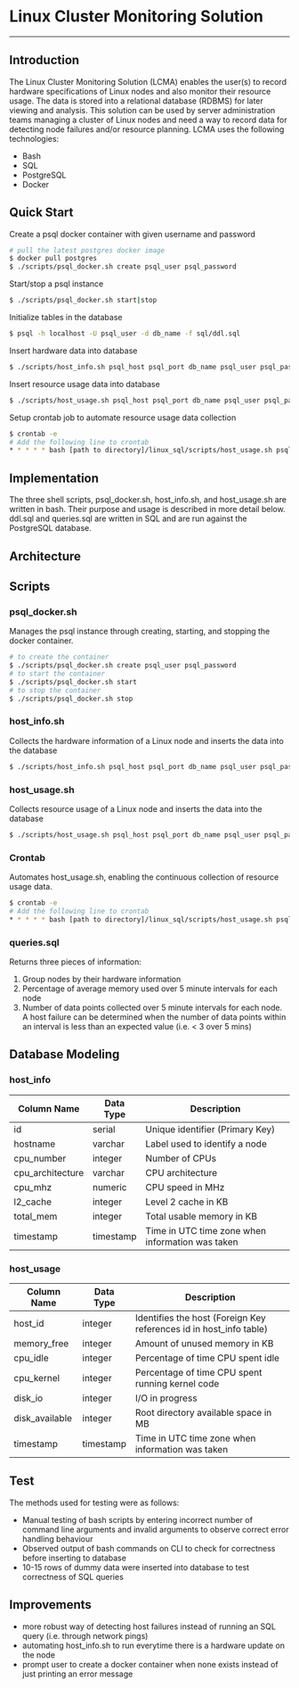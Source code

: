 # Linux Cluster Monitoring Solution

---

## Introduction
The Linux Cluster Monitoring Solution (LCMA) enables the user(s) to record hardware specifications of Linux nodes and also monitor their resource usage.
The data is stored into a relational database (RDBMS) for later viewing and analysis. This solution can be used by server administration teams managing a cluster
of Linux nodes and need a way to record data for detecting node failures and/or resource planning.
LCMA uses the following technologies:
- Bash
- SQL
- PostgreSQL
- Docker

## Quick Start
Create a psql docker container with given username and password
```bash
# pull the latest postgres docker image
$ docker pull postgres
$ ./scripts/psql_docker.sh create psql_user psql_password
```
Start/stop a psql instance
```bash
$ ./scripts/psql_docker.sh start|stop
```
Initialize tables in the database
```bash
$ psql -h localhost -U psql_user -d db_name -f sql/ddl.sql
```
Insert hardware data into database
```bash
$ ./scripts/host_info.sh psql_host psql_port db_name psql_user psql_password
```
Insert resource usage data into database
```bash
$ ./scripts/host_usage.sh psql_host psql_port db_name psql_user psql_password
```
Setup crontab job to automate resource usage data collection
```bash
$ crontab -e
# Add the following line to crontab
* * * * * bash [path to directory]/linux_sql/scripts/host_usage.sh psql_host psql_port db_name psql_user psql_password > /tmp/host_usage.log
```
## Implementation
The three shell scripts, psql_docker.sh, host_info.sh, and host_usage.sh are written in bash. Their purpose and usage is described in more detail below.
ddl.sql and queries.sql are written in SQL and are run against the PostgreSQL database.

## Architecture

## Scripts
### psql_docker.sh
Manages the psql instance through creating, starting, and stopping the docker container.
```bash
# to create the container
$ ./scripts/psql_docker.sh create psql_user psql_password
# to start the container
$ ./scripts/psql_docker.sh start
# to stop the container
$ ./scripts/psql_docker.sh stop
```
### host_info.sh
Collects the hardware information of a Linux node and inserts the data into the database
```bash
$ ./scripts/host_info.sh psql_host psql_port db_name psql_user psql_password
```
### host_usage.sh
Collects resource usage of a Linux node and inserts the data into the database
```bash
$ ./scripts/host_usage.sh psql_host psql_port db_name psql_user psql_password
```
### Crontab
Automates host_usage.sh, enabling the continuous collection of resource usage data.
```bash
$ crontab -e
# Add the following line to crontab
* * * * * bash [path to directory]/linux_sql/scripts/host_usage.sh psql_host psql_port db_name psql_user psql_password > /tmp/host_usage.log
```
### queries.sql
Returns three pieces of information:
1. Group nodes by their hardware information
2. Percentage of average memory used over 5 minute intervals for each node
3. Number of data points collected over 5 minute intervals for each node. A host failure can be determined when the number of data points within an interval is less than an expected value (i.e. < 3 over 5 mins)

## Database Modeling
### host_info
Column Name      | Data Type   | Description
---------------- | ----------- | ------------
id               | serial      | Unique identifier (Primary Key)
hostname         | varchar     | Label used to identify a node
cpu_number       | integer     | Number of CPUs
cpu_architecture | varchar     | CPU architecture
cpu_mhz          | numeric     | CPU speed in MHz
l2_cache         | integer     | Level 2 cache in KB
total_mem        | integer     | Total usable memory in KB
timestamp        | timestamp   | Time in UTC time zone when information was taken
### host_usage
Column Name      | Data Type   | Description
---------------- | ----------- | ------------
host_id          | integer     | Identifies the host (Foreign Key references id in host_info table)
memory_free      | integer     | Amount of unused memory in KB
cpu_idle         | integer     | Percentage of time CPU spent idle
cpu_kernel       | integer     | Percentage of time CPU spent running kernel code
disk_io          | integer     | I/O in progress
disk_available   | integer     | Root directory available space in MB
timestamp        | timestamp   | Time in UTC time zone when information was taken

## Test
The methods used for testing were as follows:
- Manual testing of bash scripts by entering incorrect number of command line arguments and invalid arguments to observe correct error handling behaviour
- Observed output of bash commands on CLI to check for correctness before inserting to database
- 10-15 rows of dummy data were inserted into database to test correctness of SQL queries

## Improvements
- more robust way of detecting host failures instead of running an SQL query (i.e. through network pings)
- automating host_info.sh to run everytime there is a hardware update on the node
- prompt user to create a docker container when none exists instead of just printing an error message